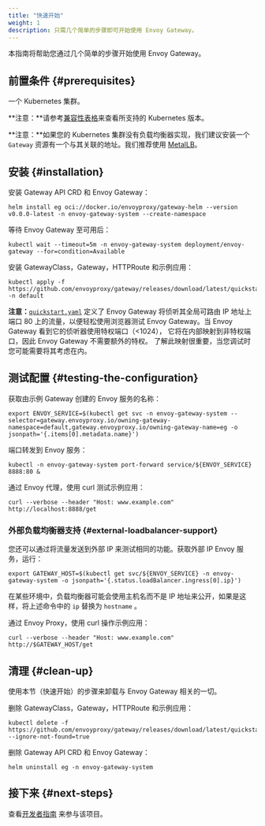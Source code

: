 ```yaml
---
title: "快速开始"
weight: 1
description: 只需几个简单的步骤即可开始使用 Envoy Gateway。
---
```


本指南将帮助您通过几个简单的步骤开始使用 Envoy Gateway。

## 前置条件 {#prerequisites}

一个 Kubernetes 集群。

**注意：**请参考[兼容性表格](../install/matrix)来查看所支持的 Kubernetes 版本。

**注意：**如果您的 Kubernetes 集群没有负载均衡器实现，我们建议安装一个
`Gateway` 资源有一个与其关联的地址。我们推荐使用 [MetalLB](https://metallb.universe.tf/installation/)。

## 安装 {#installation}

安装 Gateway API CRD 和 Envoy Gateway：

```shell
helm install eg oci://docker.io/envoyproxy/gateway-helm --version v0.0.0-latest -n envoy-gateway-system --create-namespace
```

等待 Envoy Gateway 至可用后：

```shell
kubectl wait --timeout=5m -n envoy-gateway-system deployment/envoy-gateway --for=condition=Available
```

安装 GatewayClass，Gateway，HTTPRoute 和示例应用：

```shell
kubectl apply -f https://github.com/envoyproxy/gateway/releases/download/latest/quickstart.yaml -n default
```

**注意：**[`quickstart.yaml`] 定义了 Envoy Gateway 将侦听其全局可路由 IP 地址上端口
80 上的流量，以便轻松使用浏览器测试 Envoy Gateway。当 Envoy Gateway 看到它的侦听器使用特权端口（<1024），
它将在内部映射到非特权端口，因此 Envoy Gateway 不需要额外的特权。
了解此映射很重要，当您调试时您可能需要将其考虑在内。

[`quickstart.yaml`]: https://github.com/envoyproxy/gateway/releases/download/latest/quickstart.yaml

## 测试配置 {#testing-the-configuration}

获取由示例 Gateway 创建的 Envoy 服务的名称：

```shell
export ENVOY_SERVICE=$(kubectl get svc -n envoy-gateway-system --selector=gateway.envoyproxy.io/owning-gateway-namespace=default,gateway.envoyproxy.io/owning-gateway-name=eg -o jsonpath='{.items[0].metadata.name}')
```

端口转发到 Envoy 服务：

```shell
kubectl -n envoy-gateway-system port-forward service/${ENVOY_SERVICE} 8888:80 &
```

通过 Envoy 代理，使用 curl 测试示例应用：

```shell
curl --verbose --header "Host: www.example.com" http://localhost:8888/get
```

### 外部负载均衡器支持 {#external-loadbalancer-support}

您还可以通过将流量发送到外部 IP 来测试相同的功能。获取外部 IP Envoy 服务，运行：

```shell
export GATEWAY_HOST=$(kubectl get svc/${ENVOY_SERVICE} -n envoy-gateway-system -o jsonpath='{.status.loadBalancer.ingress[0].ip}')
```

在某些环境中，负载均衡器可能会使用主机名而不是 IP 地址来公开，如果是这样，将上述命令中的 `ip` 替换为 `hostname` 。

通过 Envoy Proxy，使用 curl 操作示例应用：

```shell
curl --verbose --header "Host: www.example.com" http://$GATEWAY_HOST/get
```

## 清理 {#clean-up}

使用本节（快速开始）的步骤来卸载与 Envoy Gateway 相关的一切。

删除 GatewayClass，Gateway，HTTPRoute 和示例应用：

```shell
kubectl delete -f https://github.com/envoyproxy/gateway/releases/download/latest/quickstart.yaml --ignore-not-found=true
```

删除 Gateway API CRD 和 Envoy Gateway：

```shell
helm uninstall eg -n envoy-gateway-system
```

## 接下来 {#next-steps}

查看[开发者指南](../contributions/develop) 来参与该项目。
